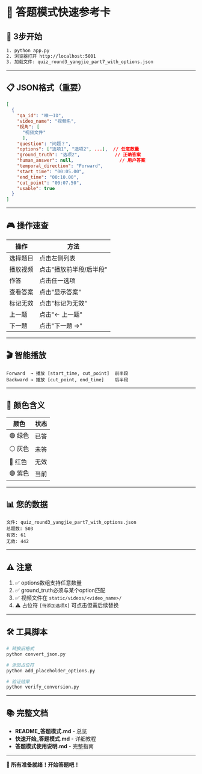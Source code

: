 # 📌 答题模式快速参考卡

## 🚀 3步开始

```bash
1. python app.py
2. 浏览器打开 http://localhost:5001
3. 加载文件: quiz_round3_yangjie_part7_with_options.json
```

---

## 📋 JSON格式（重要）

```json
[
  {
    "qa_id": "唯一ID",
    "video_name": "视频名",
    "视角": [
      "视频文件"
      ],
    "question": "问题？",
    "options": ["选项1", "选项2", ...],  // 任意数量
    "ground_truth": "选项2",             // 正确答案
    "human_answer": null,                 // 用户答案
    "temporal_direction": "Forward",
    "start_time": "00:05.00",
    "end_time": "00:10.00",
    "cut_point": "00:07.50",
    "usable": true
  }
]
```

---

## 🎮 操作速查

| 操作 | 方法 |
|------|------|
| 选择题目 | 点击左侧列表 |
| 播放视频 | 点击"播放前半段/后半段" |
| 作答 | 点击任一选项 |
| 查看答案 | 点击"显示答案" |
| 标记无效 | 点击"标记为无效" |
| 上一题 | 点击"← 上一题" |
| 下一题 | 点击"下一题 →" |

---

## 🎬 智能播放

```
Forward  → 播放 [start_time, cut_point]  前半段
Backward → 播放 [cut_point, end_time]    后半段
```

---

## 🎨 颜色含义

| 颜色 | 状态 |
|------|------|
| 🟢 绿色 | 已答 |
| ⚪ 灰色 | 未答 |
| 🔴 红色 | 无效 |
| 🟣 紫色 | 当前 |

---

## 📊 您的数据

```
文件: quiz_round3_yangjie_part7_with_options.json
总题数: 503
有效: 61
无效: 442
```

---

## ⚠️ 注意

1. ✅ options数组支持任意数量
2. ✅ ground_truth必须与某个option匹配
3. ✅ 视频文件在 `static/videos/<video_name>/`
4. ⚠️ 占位符 `[待添加选项X]` 可点击但需后续替换

---

## 🛠️ 工具脚本

```bash
# 转换旧格式
python convert_json.py

# 添加占位符
python add_placeholder_options.py

# 验证结果
python verify_conversion.py
```

---

## 📚 完整文档

- **README_答题模式.md** - 总览
- **快速开始_答题模式.md** - 详细教程
- **答题模式使用说明.md** - 完整指南

---

**🎉 所有准备就绪！开始答题吧！**
